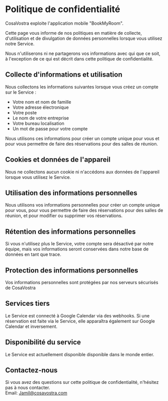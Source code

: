 # Politique de confidentialité

CosaVostra exploite l'application mobile "BookMyRoom".

Cette page vous informe de nos politiques en matière de collecte, d'utilisation et de divulgation de données personnelles lorsque vous utilisez notre Service.

Nous n'utiliserons ni ne partagerons vos informations avec qui que ce soit, à l'exception de ce qui est décrit dans cette politique de confidentialité.

## Collecte d'informations et utilisation

Nous collectons les informations suivantes lorsque vous créez un compte sur le Service :
- Votre nom et nom de famille
- Votre adresse électronique
- Votre poste
- Le nom de votre entreprise
- Votre bureau localisation
- Un mot de passe pour votre compte

Nous utilisons ces informations pour créer un compte unique pour vous et pour vous permettre de faire des réservations pour des salles de réunion.

## Cookies et données de l'appareil

Nous ne collectons aucun cookie ni n'accédons aux données de l'appareil lorsque vous utilisez le Service.

## Utilisation des informations personnelles

Nous utilisons vos informations personnelles pour créer un compte unique pour vous, pour vous permettre de faire des réservations pour des salles de réunion, et pour modifier ou supprimer vos réservations.

## Rétention des informations personnelles

Si vous n'utilisez plus le Service, votre compte sera désactivé par notre équipe, mais vos informations seront conservées dans notre base de données en tant que trace.

## Protection des informations personnelles

Vos informations personnelles sont protégées par nos serveurs sécurisés de CosaVostra

## Services tiers

Le Service est connecté à Google Calendar via des webhooks. Si une réservation est faite via le Service, elle apparaîtra également sur Google Calendar et inversement.

## Disponibilité du service

Le Service est actuellement disponible disponible dans le monde entier.

## Contactez-nous

Si vous avez des questions sur cette politique de confidentialité, n'hésitez pas à nous contacter.<br>
Email: Jamil@cosavostra.com
